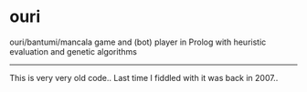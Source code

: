 # ouri
ouri/bantumi/mancala game and (bot) player in Prolog with heuristic evaluation and genetic algorithms

---

This is very very old code.. Last time I fiddled with it was back in 2007..
